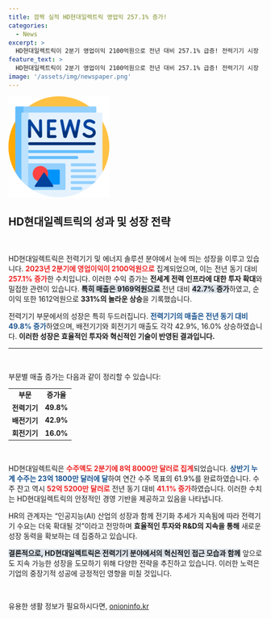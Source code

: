 ```yaml
---
title: 깜짝 실적 HD현대일렉트릭 영업익 257.1% 증가!
categories:
  - News
excerpt: >
  HD현대일렉트릭이 2분기 영업이익 2100억원으로 전년 대비 257.1% 급증! 전력기기 시장 투자 확대와 함께 매출도 42.7% 증가하며 역대급 실적을 기록했다. AI와 전기화 추세로 기대감도 더욱 커진다!
feature_text: >
  HD현대일렉트릭이 2분기 영업이익 2100억원으로 전년 대비 257.1% 급증! 전력기기 시장 투자 확대와 함께 매출도 42.7% 증가하며 역대급 실적을 기록했다. AI와 전기화 추세로 기대감도 더욱 커진다!
image: '/assets/img/newspaper.png'
---
```


<p><img src="/assets/img/newspaper.png" alt="kimp 속보" /></p>

<h2 data-ke-size="size26">HD현대일렉트릭의 성과 및 성장 전략</h2>

<p data-ke-size="size16">&nbsp;</p>

<p>HD현대일렉트릭은 전력기기 및 에너지 솔루션 분야에서 눈에 띄는 성장을 이루고 있습니다. <b><span style="color: #ee2323;">2023년 2분기에 영업이익이 2100억원으로</span></b> 집계되었으며, 이는 전년 동기 대비 <b><span style="color: #ee2323;">257.1% 증가</span></b>한 수치입니다. 이러한 수익 증가는 <b>전세계 전력 인프라에 대한 투자 확대</b>와 밀접한 관련이 있습니다. <b><span style="background-color: #21538527;">특히 매출은 9169억원으로</span></b> 전년 대비 <b><span style="background-color: #21538527;">42.7% 증가</span></b>하였고, 순이익 또한 1612억원으로 <b>331%의 놀라운 상승</b>을 기록했습니다.</p>

<p>전력기기 부문에서의 성장은 특히 두드러집니다. <b><span style="color: #1a5490;">전력기기의 매출은 전년 동기 대비 49.8% 증가</span></b>하였으며, 배전기기와 회전기기 매출도 각각 42.9%, 16.0% 상승하였습니다. <b>이러한 성장은 효율적인 투자와 혁신적인 기술이 반영된 결과입니다.</b></p>

<hr>

<p data-ke-size="size16">&nbsp;</p>

<p>부문별 매출 증가는 다음과 같이 정리할 수 있습니다:</p>

<table style="width:100%; border-collapse: collapse;">
<tr>
<td style="text-align: center; height: 17px;"><b>부문</b></td>
<td style="text-align: center; height: 17px;"><b>증가율</b></td>
</tr>
<tr>
<td style="text-align: center; height: 17px;"><b>전력기기</b></td>
<td style="text-align: center; height: 17px;"><b>49.8%</b></td>
</tr>
<tr>
<td style="text-align: center; height: 17px;"><b>배전기기</b></td>
<td style="text-align: center; height: 17px;"><b>42.9%</b></td>
</tr>
<tr>
<td style="text-align: center; height: 17px;"><b>회전기기</b></td>
<td style="text-align: center; height: 17px;"><b>16.0%</b></td>
</tr>
</table>

<p data-ke-size="size16">&nbsp;</p>

<p>HD현대일렉트릭은 <b><span style="color: #ee2323;">수주액도 2분기에 8억 8000만 달러로 집계</span></b>되었습니다. <b><span style="color: #1a5490;">상반기 누계 수주는 23억 1800만 달러에 달</span></b>하여 연간 수주 목표의 61.9%를 완료하였습니다. 수주 잔고 역시 <b><span style="color: #ee2323;">52억 5200만 달러로</span></b> 전년 동기 대비 <b><span style="color: #ee2323;">41.1% 증가</span></b>하였습니다. 이러한 수치는 HD현대일렉트릭의 안정적인 경영 기반을 제공하고 있음을 나타냅니다.</p>

<p>HR의 관계자는 “인공지능(AI) 산업의 성장과 함께 전기화 추세가 지속됨에 따라 전력기기 수요는 더욱 확대될 것”이라고 전망하며 <b>효율적인 투자와 R&amp;D의 지속을 통해</b> 새로운 성장 동력을 확보하는 데 집중하고 있습니다.</p>

<p><b><span style="background-color: #21538527;">결론적으로, HD현대일렉트릭은 전력기기 분야에서의 혁신적인 접근 모습과 함께</span></b> 앞으로도 지속 가능한 성장을 도모하기 위해 다양한 전략을 추진하고 있습니다. 이러한 노력은 기업의 중장기적 성공에 긍정적인 영향을 미칠 것입니다.</p>

<p data-ke-size="size16">&nbsp;</p>
유용한 생활 정보가 필요하시다면, <a href="https://onioninfo.kr" rel="dofollow">onioninfo.kr</a>


